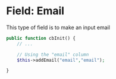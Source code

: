 # Field: Email

This type of field is to make an input email

```php
public function cbInit() {
    // ...

    // Using the "email" column
    $this->addEmail("email","email");

}
```